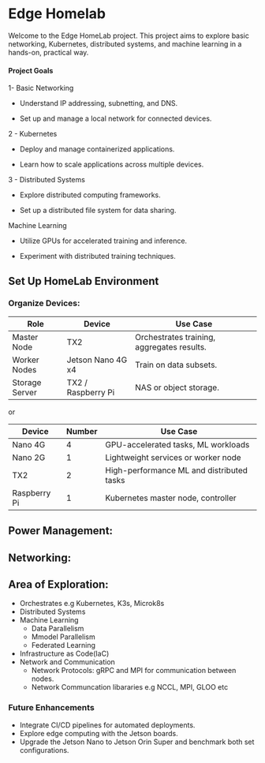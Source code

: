 # Edge Homelab
Welcome to the Edge  HomeLab project. This project aims to explore basic networking, Kubernetes, distributed systems, and machine learning in a hands-on, practical way.


#### Project Goals

1- Basic Networking

 -  Understand IP addressing, subnetting, and DNS.

 - Set up and manage a local network for connected devices.

2 - Kubernetes

- Deploy and manage containerized applications.

- Learn how to scale applications across multiple devices.

3 - Distributed Systems

- Explore distributed computing frameworks.

- Set up a distributed file system for data sharing.

Machine Learning

- Utilize GPUs for accelerated training and inference.

- Experiment with distributed training techniques.


## Set Up HomeLab Environment

### Organize Devices:

| **Role**       | **Device**         | **Use Case**                               |
| -------------- | ------------------ | ------------------------------------------ |
| Master Node    | TX2                | Orchestrates training, aggregates results. |
| Worker Nodes   | Jetson Nano 4G x4  | Train on data subsets.                     |
| Storage Server | TX2 / Raspberry Pi | NAS or object storage.                     |

or 

| Device         | Number | Use Case                               |
|----------------|--------|----------------------------------------|
| Nano 4G        | 4      | GPU-accelerated tasks, ML workloads    |
| Nano 2G        | 1      | Lightweight services or worker node    |
| TX2            | 2      | High-performance ML and distributed tasks |
| Raspberry Pi   | 1      | Kubernetes master node, controller     |



## Power Management: 

## Networking: 

## Area of Exploration:
- Orchestrates e.g Kubernetes, K3s, Microk8s
- Distributed Systems
- Machine Learning
  - Data Parallelism
  - Mmodel Parallelism
  - Federated Learning
- Infrastructure as Code(IaC)
- Network and Communication
  - Network Protocols: gRPC and MPI for communication between nodes.
  - Network Communcation libararies e.g NCCL, MPI, GLOO etc



### Future Enhancements

- Integrate CI/CD pipelines for automated deployments.
- Explore edge computing with the Jetson boards.
- Upgrade the Jetson Nano to Jetson Orin Super and benchmark both set configurations. 